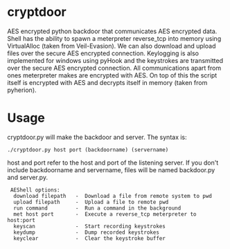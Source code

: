 cryptdoor
=========

AES encrypted python backdoor that communicates AES encrypted data.
Shell has the ability to spawn a meterpreter reverse_tcp into memory using VirtualAlloc (taken from Veil-Evasion).
We can also download and upload files over the secure AES encrypted connection.
Keylogging is also implemented for windows using pyHook and the keystrokes are transmitted over the secure AES encrypted connection.
All communications apart from ones meterpreter makes are encrypted with AES.
On top of this the script itself is encrypted with AES and decrypts itself in memory (taken from pyherion).

Usage
=========

cryptdoor.py will make the backdoor and server.
The syntax is:

	./cryptdoor.py host port (backdoorname) (servername)

host and port refer to the host and port of the listening server.
If you don't include backdoorname and servername, files will be named backdoor.py and server.py.


	 AEShell options:
	  download filepath   -  Download a file from remote system to pwd
	  upload filepath     -  Upload a file to remote pwd
	  run command         -  Run a command in the background
	  met host port       -  Execute a reverse_tcp meterpreter to host:port
	  keyscan             -  Start recording keystrokes
	  keydump             -  Dump recorded keystrokes
	  keyclear            -  Clear the keystroke buffer